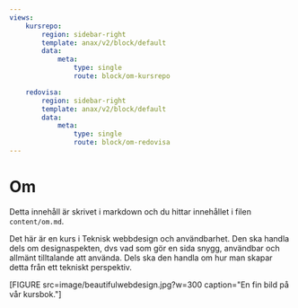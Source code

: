 ```yaml
---
views:
    kursrepo:
        region: sidebar-right
        template: anax/v2/block/default
        data:
            meta: 
                type: single
                route: block/om-kursrepo

    redovisa:
        region: sidebar-right
        template: anax/v2/block/default
        data:
            meta: 
                type: single
                route: block/om-redovisa
---
```

Om
=========================

Detta innehåll är skrivet i markdown och du hittar innehållet i filen `content/om.md`.

Det här är en kurs i Teknisk webbdesign och användbarhet. Den ska handla dels om designaspekten, dvs vad som gör en sida snygg, användbar och allmänt tilltalande att använda. Dels ska den handla om hur man skapar detta från ett tekniskt perspektiv.

  
[FIGURE src=image/beautifulwebdesign.jpg?w=300 caption="En fin bild på vår kursbok."]
